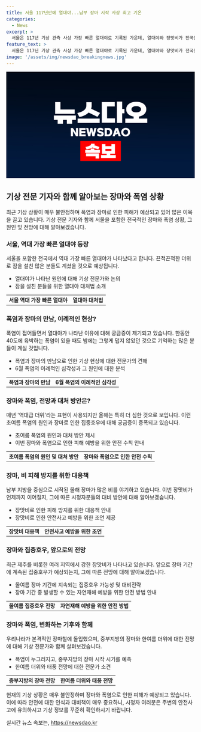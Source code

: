 ```yaml
---
title: 서울 117년만에 열대야...남부 장마 시작 사상 최고 기온
categories:
  - News
excerpt: >
  서울은 117년 기상 관측 사상 가장 빠른 열대야로 기록된 가운데, 열대야와 장맛비가 전국을 강타하고 있는 가운데, 기상전문기자 김동혁과 함께 이 상황을 살펴볼 예정입니다. 이례적인 열대야의 원인부터 장마와 폭염의 전망까지 다양한 질문에 답변을 듣고, 사람들이 주의해야 할 점을 전할 예정입니다. 현재의 기상 현상과 앞으로의 전망을 함께 알아봅시다.
feature_text: >
  서울은 117년 기상 관측 사상 가장 빠른 열대야로 기록된 가운데, 열대야와 장맛비가 전국을 강타하고 있는 가운데, 기상전문기자 김동혁과 함께 이 상황을 살펴볼 예정입니다. 이례적인 열대야의 원인부터 장마와 폭염의 전망까지 다양한 질문에 답변을 듣고, 사람들이 주의해야 할 점을 전할 예정입니다. 현재의 기상 현상과 앞으로의 전망을 함께 알아봅시다.
image: '/assets/img/newsdao_breakingnews.jpg'
---
```


<p><img src="/assets/img/newsdao_breakingnews.jpg" alt="pcversion 속보" /></p>

<h2 data-ke-size="size26">기상 전문 기자와 함께 알아보는 장마와 폭염 상황</h2>

<p data-ke-size="size16">최근 기상 상황이 매우 불안정하며 폭염과 장마로 인한 피해가 예상되고 있어 많은 이목을 끌고 있습니다. 기상 전문 기자와 함께 서울을 포함한 전국적인 장마와 폭염 상황, 그 원인 및 전망에 대해 알아보겠습니다.</p>

<h3>서울, 역대 가장 빠른 열대야 등장</h3>

<p data-ke-size="size16">서울을 포함한 전국에서 역대 가장 빠른 열대야가 나타났다고 합니다. 끈적끈적한 더위로 잠을 설친 많은 분들도 계셨을 것으로 예상됩니다.</p>

<ul>
  <li>열대야가 나타난 원인에 대해 기상 전문가와 논의</li>
  <li>잠을 설친 분들을 위한 열대야 대처법 소개</li>
</ul>

<table>
  <tr>
    <td style="text-align: center; height: 17px;"><b>서울 역대 가장 빠른 열대야</b></td>
    <td style="text-align: center; height: 17px;"><b>열대야 대처법</b></td>
  </tr>
</table>

<h3>폭염과 장마의 만남, 이례적인 현상?</h3>

<p data-ke-size="size16">폭염이 접어들면서 열대야가 나타난 이유에 대해 궁금증이 제기되고 있습니다. 한동안 40도에 육박하는 폭염이 있을 때도 밤에는 그렇게 덥지 않았던 것으로 기억하는 많은 분들이 계실 것입니다.</p>

<ul>
  <li>폭염과 장마의 만남으로 인한 기상 현상에 대한 전문가의 견해</li>
  <li>6월 폭염의 이례적인 심각성과 그 원인에 대한 분석</li>
</ul>

<table>
  <tr>
    <td style="text-align: center; height: 17px;"><b>폭염과 장마의 만남</b></td>
    <td style="text-align: center; height: 17px;"><b>6월 폭염의 이례적인 심각성</b></td>
  </tr>
</table>

<h3>장마와 폭염, 전망과 대처 방안은?</h3>

<p data-ke-size="size16">매년 '역대급 더위'라는 표현이 사용되지만 올해는 특히 더 심한 것으로 보입니다. 이런 초여름 폭염의 원인과 장마로 인한 집중호우에 대해 궁금증이 증폭되고 있습니다.</p>

<ul>
  <li>초여름 폭염의 원인과 대처 방안 제시</li>
  <li>이번 장마와 폭염으로 인한 피해 예방을 위한 안전 수칙 안내</li>
</ul>

<table>
  <tr>
    <td style="text-align: center; height: 17px;"><b>초여름 폭염의 원인 및 대처 방안</b></td>
    <td style="text-align: center; height: 17px;"><b>장마와 폭염으로 인한 안전 수칙</b></td>
  </tr>
</table>

<h3>장마, 비 피해 방지를 위한 대응책</h3>

<p data-ke-size="size16">남부 지방을 중심으로 시작된 올해 장마가 많은 비를 야기하고 있습니다. 이번 장맛비가 언제까지 이어질지, 그에 따른 시청자분들의 대비 방안에 대해 알아보겠습니다.</p>

<ul>
  <li>장맛비로 인한 피해 방지를 위한 대응책 안내</li>
  <li>장맛비로 인한 안전사고 예방을 위한 조언 제공</li>
</ul>

<table>
  <tr>
    <td style="text-align: center; height: 17px;"><b>장맛비 대응책</b></td>
    <td style="text-align: center; height: 17px;"><b>안전사고 예방을 위한 조언</b></td>
  </tr>
</table>

<h3>장마와 집중호우, 앞으로의 전망</h3>

<p data-ke-size="size16">최근 제주를 비롯한 여러 지역에서 강한 장맛비가 나타나고 있습니다. 앞으로 장마 기간에 계속된 집중호우가 예상되는지, 그에 따른 전망에 대해 알아보겠습니다.</p>

<ul>
  <li>올여름 장마 기간에 지속되는 집중호우 가능성 및 대비전략</li>
  <li>장마 기간 중 발생할 수 있는 자연재해 예방을 위한 안전 방법 안내</li>
</ul>

<table>
  <tr>
    <td style="text-align: center; height: 17px;"><b>올여름 집중호우 전망</b></td>
    <td style="text-align: center; height: 17px;"><b>자연재해 예방을 위한 안전 방법</b></td>
  </tr>
</table>

<h3>장마와 폭염, 변화하는 기후와 함께</h3>

<p data-ke-size="size16">우리나라가 본격적인 장마철에 돌입했으며, 중부지방의 장마와 한여름 더위에 대한 전망에 대해 기상 전문가와 함께 살펴보겠습니다.</p>

<ul>
  <li>폭염이 누그러지고, 중부지방의 장마 시작 시기를 예측</li>
  <li>한여름 더위와 태풍 전망에 대한 전문가 소견</li>
</ul>

<table>
  <tr>
    <td style="text-align: center; height: 17px;"><b>중부지방의 장마 전망</b></td>
    <td style="text-align: center; height: 17px;"><b>한여름 더위와 태풍 전망</b></td>
  </tr>
</table>

<p data-ke-size="size16">현재의 기상 상황은 매우 불안정하며 장마와 폭염으로 인한 피해가 예상되고 있습니다. 이에 따라 안전에 대한 인식과 대비책이 매우 중요하니, 시청자 여러분은 주변의 안전사고에 유의하시고 기상 정보를 꾸준히 확인하시기 바랍니다.</p>
실시간 뉴스 속보는, <a href="https://newsdao.kr" rel="dofollow">https://newsdao.kr</a>


